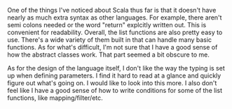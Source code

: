 One of the things I've noticed about Scala thus far is that it doesn't have nearly as much extra syntax as other languages. 
For example, there aren't semi colons needed or the word "return" explcitly written out. This is convenient for readability.
Overall, the list functions are also pretty easy to use. There's a wide variety of them built in that can handle many basic
functions. As for what's difficult, I'm not sure that I have a good sense of how the abstract classes work. That part seemed
a bit obscure to me.

As for the design of the language itself, I don't like the way the typing is set up when defining parameters. I find it hard
to read at a glance and quickly figure out what's going on. I would like to look into this more. I also don't feel like I
have a good sense of how to write conditions for some of the list functions, like mapping/filter/etc. 


